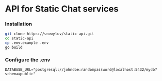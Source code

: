# API for Static Chat services

### Installation
```bash
git clone https://snowyluv/static-api.git 
cd static-api
cp .env.example .env
go build
```

### Configure the .env
```DATABASE_URL="postgresql://johndoe:randompassword@localhost:5432/mydb?schema=public"```